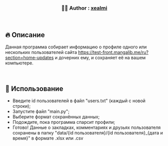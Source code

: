 <p align = "center">
     <h3 align = "center"> 👨‍💻️ Author : <a href = "https://github.com/xealmi"> xealmi </a> </h3>
</p>

<br />

## 🔥 Описание
Данная программа собирает информацию о профиле одного или нескольких пользователей сайта https://test-front.mangalib.me/ru?section=home-updates и дочерних ему, и сохраняет её на вашем компьютере.

<br />

## 🌟 Использование
- Введите id пользователей в файл "users.txt" (каждый с новой строки);
- Запустите файл "main.py";
- Выберите формат сохранённых данных;
- Подождите, пока программа спарсит профили;
- Готово! Данные о закладках, комментариях и друзьях пользователя сохранены в папку "data/{id пользователя}/{id пользователя}_{дата и время}" в формате .xlsx или .csv